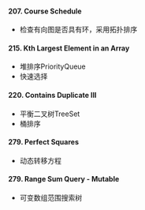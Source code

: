 #### 207. Course Schedule
* 检查有向图是否具有环，采用拓扑排序

#### 215. Kth Largest Element in an Array
* 堆排序PriorityQueue
* 快速选择

#### 220. Contains Duplicate III
* 平衡二叉树TreeSet
* 桶排序

#### 279. Perfect Squares

- 动态转移方程

#### 279. Range Sum Query - Mutable

- 可变数组范围搜索树